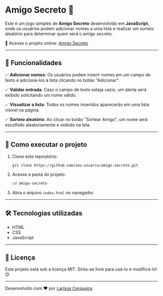 # Amigo Secreto 🎁

Este é um jogo simples de **Amigo Secreto** desenvolvido em **JavaScript**, onde os usuários podem adicionar nomes a uma lista e realizar um sorteio aleatório para determinar quem será o amigo secreto.

🔗 Acesse o projeto online: [Amigo Secreto](https://amigo-secreto-gamma-three.vercel.app/)

---

## 📌 Funcionalidades

✅ **Adicionar nomes**: Os usuários podem inserir nomes em um campo de texto e adicioná-los à lista clicando no botão "Adicionar".

✅ **Validar entrada**: Caso o campo de texto esteja vazio, um alerta será exibido solicitando um nome válido.

✅ **Visualizar a lista**: Todos os nomes inseridos aparecerão em uma lista visível na página.

✅ **Sorteio aleatório**: Ao clicar no botão "Sortear Amigo", um nome será escolhido aleatoriamente e exibido na tela.

---

## 🚀 Como executar o projeto

1. Clone este repositório:
   ```bash
   git clone https://github.com/seu-usuario/amigo-secreto.git
   ```
2. Acesse a pasta do projeto:
   ```bash
   cd amigo-secreto
   ```
3. Abra o arquivo `index.html` no navegador.

---

## 🛠️ Tecnologias utilizadas

- HTML
- CSS
- JavaScript

---

## 📄 Licença

Este projeto está sob a licença MIT. Sinta-se livre para usá-lo e modificá-lo! 😊

---

Desenvolvido com ❤️ por [Larissa Cerqueira](https://github.com/larissafcerqueira).

